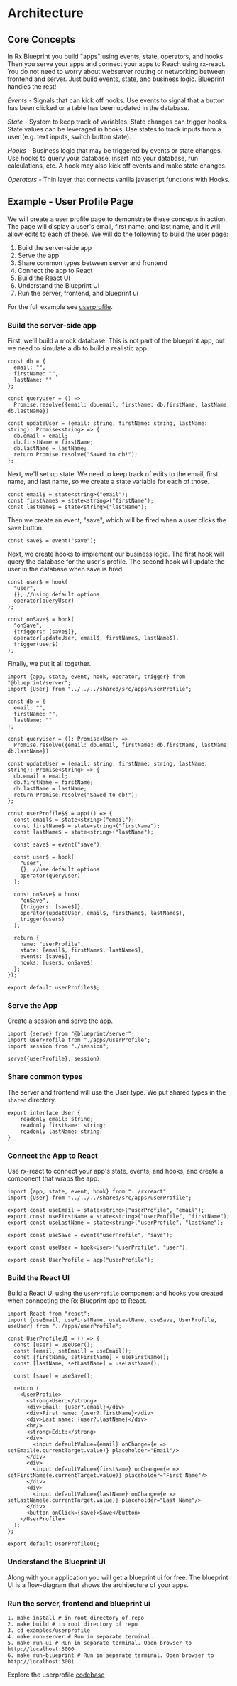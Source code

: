 # Architecture

## Core Concepts

In Rx Blueprint you build "apps" using events, state, operators, and hooks. Then you serve your apps and connect your apps to Reach using rx-react. You do not need to worry about webserver routing or networking between frontend and server. Just build events, state, and business logic. Blueprint handles the rest!

*Events -* Signals that can kick off hooks. Use events to signal that a button has been clicked or a table has been updated in the database.

*State -* System to keep track of variables. State changes can trigger hooks. State values can be leveraged in hooks. Use states to track inputs from a user (e.g. text inputs, switch button state).

*Hooks -* Business logic that may be triggered by events or state changes. Use hooks to query your database, insert into your database, run calculations, etc. A hook may also kick off events and make state changes.

*Operators -* Thin layer that connects vanilla javascript functions with Hooks.

## Example - User Profile Page

We will create a user profile page to demonstrate these concepts in action. The page will display a user's email, first name, and last name, and it will allow edits to each of these. We will do the following to build the user page:

1. Build the server-side app
2. Serve the app
3. Share common types between server and frontend
4. Connect the app to React
5. Build the React UI
6. Understand the Blueprint UI
7. Run the server, frontend, and blueprint ui

For the full example see [userprofile](https://github.com/steaks/blueprint/tree/main/userprofile).

### Build the server-side app

First, we'll build a mock database. This is not part of the blueprint app, but we need to simulate a db to build a realistic app.

```
const db = {
  email: "",
  firstName: "",
  lastName: ""
};

const queryUser = () =>
  Promise.resolve({email: db.email, firstName: db.firstName, lastName: db.lastName})

const updateUser = (email: string, firstName: string, lastName: string): Promise<string> => {
  db.email = email;
  db.firstName = firstName;
  db.lastName = lastName;
  return Promise.resolve("Saved to db!");
};
```

Next, we'll set up state. We need to keep track of edits to the email, first name, and last name, so we create a state variable for each of those.
```
const email$ = state<string>("email");
const firstName$ = state<string>("firstName");
const lastName$ = state<string>("lastName");
```


Then we create an event, "save", which will be fired when a user clicks the save button.
```
const save$ = event("save");
```

Next, we create hooks to implement our business logic. The first hook will query the database for the user's profile. The second hook will update the user in the database when save is fired.
```
const user$ = hook(
  "user",
  {}, //using default options
  operator(queryUser)
);

const onSave$ = hook(
  "onSave",
  {triggers: [save$]},
  operator(updateUser, email$, firstName$, lastName$),
  trigger(user$)
);
```

Finally, we put it all together.

```
import {app, state, event, hook, operator, trigger} from "@blueprint/server";
import {User} from "../../../shared/src/apps/userProfile";

const db = {
  email: "",
  firstName: "",
  lastName: ""
};

const queryUser = (): Promise<User> =>
  Promise.resolve({email: db.email, firstName: db.firstName, lastName: db.lastName})

const updateUser = (email: string, firstName: string, lastName: string): Promise<string> => {
  db.email = email;
  db.firstName = firstName;
  db.lastName = lastName;
  return Promise.resolve("Saved to db!");
};

const userProfile$$ = app(() => {
  const email$ = state<string>("email");
  const firstName$ = state<string>("firstName");
  const lastName$ = state<string>("lastName");

  const save$ = event("save");

  const user$ = hook(
    "user",
    {}, //use default options
    operator(queryUser)
  );

  const onSave$ = hook(
    "onSave",
    {triggers: [save$]},
    operator(updateUser, email$, firstName$, lastName$),
    trigger(user$)
  );

  return {
    name: "userProfile",
    state: [email$, firstName$, lastName$],
    events: [save$],
    hooks: [user$, onSave$]
  };
});

export default userProfile$$;
```

### Serve the App
Create a session and serve the app.

```
import {serve} from "@blueprint/server";
import userProfile from "./apps/userProfile";
import session from "./session";

serve({userProfile}, session);
```

### Share common types

The server and frontend will use the User type. We put shared types in the `shared` directory.

```
export interface User {
    readonly email: string;
    readonly firstName: string;
    readonly lastName: string;
}
```

### Connect the App to React

Use rx-react to connect your app's state, events, and hooks, and create a component that wraps the app.

```
import {app, state, event, hook} from "../rxreact"
import {User} from "../../../shared/src/apps/userProfile";

export const useEmail = state<string>("userProfile", "email");
export const useFirstName = state<string>("userProfile", "firstName");
export const useLastName = state<string>("userProfile", "lastName");

export const useSave = event("userProfile", "save");

export const useUser = hook<User>("userProfile", "user");

export const UserProfile = app("userProfile");
```

### Build the React UI

Build a React UI using the `UserProfile` component and hooks you created when connecting the Rx Blueprint app to React.

```
import React from "react";
import {useEmail, useFirstName, useLastName, useSave, UserProfile, useUser} from "../apps/userProfile";

const UserProfileUI = () => {
  const [user] = useUser();
  const [email, setEmail] = useEmail();
  const [firstName, setFirstName] = useFirstName();
  const [lastName, setLastName] = useLastName();

  const [save] = useSave();

  return (
    <UserProfile>
      <strong>User:</strong>
      <div>Email: {user?.email}</div>
      <div>First name: {user?.firstName}</div>
      <div>Last name: {user?.lastName}</div>
      <hr/>
      <strong>Edit:</strong>
      <div>
        <input defaultValue={email} onChange={e => setEmail(e.currentTarget.value)} placeholder="Email"/>
      </div>
      <div>
        <input defaultValue={firstName} onChange={e => setFirstName(e.currentTarget.value)} placeholder="First Name"/>
      </div>
      <div>
        <input defaultValue={lastName} onChange={e => setLastName(e.currentTarget.value)} placeholder="Last Name"/>
      </div>
      <button onClick={save}>Save</button>
    </UserProfile>
  );
};

export default UserProfileUI;
```

### Understand the Blueprint UI

Along with your application you will get a blueprint ui for free. The blueprint UI is a flow-diagram that shows the architecture of your apps.

### Run the server, frontend and blueprint ui

```
1. make install # in root directory of repo
2. make build # in root directory of repo
3. cd examples/userprofile
4. make run-server # Run in separate terminal.
5. make run-ui # Run in separate terminal. Open browser to http://localhost:3000
6. make run-blueprint # Run in separate terminal. Open browser to http://localhost:3001
```

Explore the userprofile [codebase](https://github.com/steaks/blueprint/tree/main/userprofile)